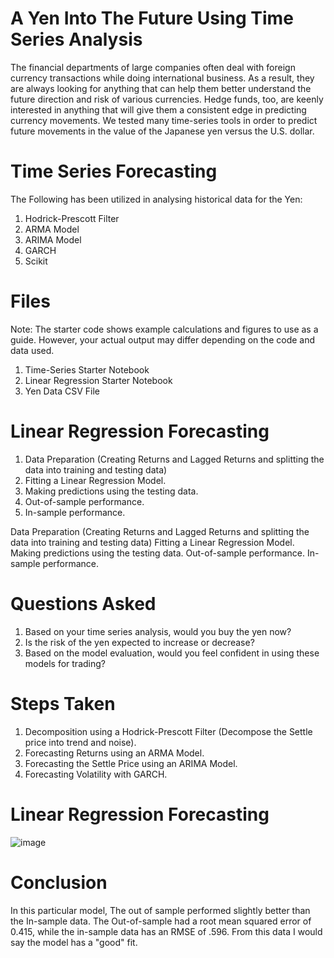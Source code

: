 # A Yen Into The Future Using Time Series Analysis
The financial departments of large companies often deal with foreign currency transactions while doing international business. As a result, they are always looking for anything that can help them better understand the future direction and risk of various currencies. Hedge funds, too, are keenly interested in anything that will give them a consistent edge in predicting currency movements.
We tested many time-series tools in order to predict future movements in the value of the Japanese yen versus the U.S. dollar.

# Time Series Forecasting
The Following has been utilized in analysing historical data for the Yen:
1) Hodrick-Prescott Filter
2) ARMA Model
3) ARIMA Model
4) GARCH
5) Scikit

# Files
Note: The starter code shows example calculations and figures to use as a guide. However, your actual output may differ depending on the code and data used.
1) Time-Series Starter Notebook
2) Linear Regression Starter Notebook
3) Yen Data CSV File

# Linear Regression Forecasting
1) Data Preparation (Creating Returns and Lagged Returns and splitting the data into training and testing data)
2) Fitting a Linear Regression Model.
3) Making predictions using the testing data.
4) Out-of-sample performance.
5) In-sample performance.

Data Preparation (Creating Returns and Lagged Returns and splitting the data into training and testing data)
Fitting a Linear Regression Model.
Making predictions using the testing data.
Out-of-sample performance.
In-sample performance.

# Questions Asked
1) Based on your time series analysis, would you buy the yen now?
2) Is the risk of the yen expected to increase or decrease?
3) Based on the model evaluation, would you feel confident in using these models for trading?

# Steps Taken
1) Decomposition using a Hodrick-Prescott Filter (Decompose the Settle price into trend and noise).
2) Forecasting Returns using an ARMA Model.
3) Forecasting the Settle Price using an ARIMA Model.
4) Forecasting Volatility with GARCH.

# Linear Regression Forecasting
![image](https://user-images.githubusercontent.com/80294571/127751009-6bc924c5-dd76-4420-b5cc-cd17c1010a6c.png)




# Conclusion
In this particular model, The out of sample performed slightly better than the In-sample data. The Out-of-sample had a root mean squared error of 0.415, while the in-sample data has an RMSE of .596. From this data I would say the model has a "good" fit.

